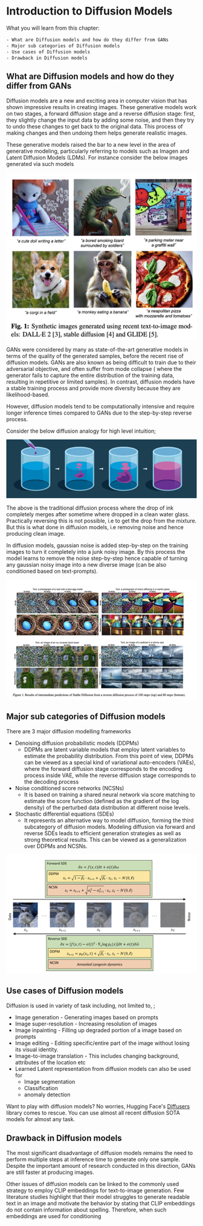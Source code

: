 # Introduction to Diffusion Models

What you will learn from this chapter:

    - What are Diffusion models and how do they differ from GANs
    - Major sub categories of Diffusion models
    - Use cases of Diffusion models
    - Drawback in Diffusion models


## What are Diffusion models and how do they differ from GANs

Diffusion models are a new and exciting area in computer vision that has shown impressive results in creating images. These generative models work on two stages, a forward diffusion stage and a reverse diffusion stage: first, they slightly change the input data by adding some noise, and then they try to undo these changes to get back to the original data. This process of making changes and then undoing them helps generate realistic images.

These generative models raised the bar to a new level in the area
of generative modeling, particularly referring to models such
as Imagen and Latent Diffusion Models (LDMs). For instance consider the below images generated via such models

![Example images generated using diffusion models](files/diffusion-eg.png)

GANs were considered by many as state-of-the-art generative models in terms of the quality of the generated samples, before the recent rise of diffusion models. GANs are also known
as being difficult to train due to their adversarial objective,
and often suffer from mode collapse ( where the generator fails to capture the entire distribution of the training data, resulting in repetitive or limited samples). In contrast, diffusion models have a stable training process and provide more diversity
because they are likelihood-based.

However, diffusion models tend to be computationally intensive and require longer inference times compared to GANs due to the step-by-step reverse process.

Consider the below diffusion analogy for high level intuition;

![Diffusion analogy-drop of ink in water](files/diffusion-intuition.jpeg)

The above is the traditional diffusion process where the drop of ink completely merges after sometime where dropped in a clean water glass. Practically reversing this is not possible, i.e to get the drop from the mixture. But this is what done in diffusion models, i.e removing noise and hence producing clean image.

In diffusion models, gaussian noise is added step-by-step on the training images to turn it completely into a junk noisy image. By this process the model learns to remove the noise step-by-step hence capable of turning any gaussian noisy image into a new diverse image (can be also conditioned based on text-prompts).

![Reverse-process](files/diffusion-process.jpg)


## Major sub categories of Diffusion models

There are 3 major diffusion modelling frameworks
- Denoising diffusion probabilistic models (DDPMs)
	- DDPMs are latent variable
models that employ latent variables to estimate the probability
distribution. From this point of view, DDPMs can be viewed as
a special kind of variational auto-encoders (VAEs), where
the forward diffusion stage corresponds to the encoding process
inside VAE, while the reverse diffusion stage corresponds to
the decoding process
- Noise conditioned score networks (NCSNs)
	- It is based on training a shared neural network via score matching
to estimate the score function (defined as the gradient of the
log density) of the perturbed data distribution at different noise
levels.
- Stochastic differential equations (SDEs)
	- It represents an alternative way to model diffusion, forming the third subcategory of diffusion models. Modeling diffusion via forward and reverse SDEs leads to efficient generation strategies as well as strong theoretical results. This can be viewed as a generalization over DDPMs and
    NCSNs.

![Sub categories of diffusion](files/diffusion-sub-categories.png)

## Use cases of Diffusion models

Diffusion is used in variety of task including, not limited to, ;
- Image generation - Generating images based on prompts
- Image super-resolution - Increasing resolution of images
- Image inpainting - Filling up degraded portion of a image based on prompts
- Image editing - Editing specific/entire part of the image without losing its visual identity.
- Image-to-image translation - This includes changing background, attributes of the location etc
- Learned Latent representation from diffusion models can also be used for
    - Image segmentation
    - Classification
    - anomaly detection


Want to play with diffusion models? No worries, Hugging Face's [Diffusers](https://huggingface.co/docs/diffusers/index) library comes to rescue. You can use almost all recent diffusion SOTA models for almost any task.


## Drawback in Diffusion models

The most significant disadvantage of diffusion models remains the need to perform multiple steps at inference time to generate only one sample. Despite the important amount of research conducted in this direction, GANs are still faster at producing images. 

Other issues of diffusion models can be linked to the commonly used strategy to employ CLIP embeddings for text-to-image generation. Few literature studies highlight that their model struggles to generate readable text in an image and motivate the behavior by stating that CLIP embeddings do not contain information about spelling. Therefore, when such embeddings are used for conditioning
